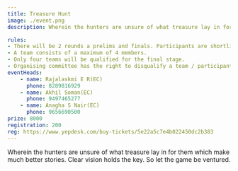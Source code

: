 ```yaml
---
title: Treasure Hunt
image: ./event.png
description: Wherein the hunters are unsure of what treasure lay in for them which make much better stories. Clear vision holds the key. So let the game be ventured.

rules: 
- There will be 2 rounds a prelims and finals. Participants are shortlisted in prelims which will be a written type exam.
- A team consists of a maximum of 4 members.
- Only four teams will be qualified for the final stage.
- Organising committee has the right to disqualify a team / participant Ina any case of indiscipline.
eventHeads:
    - name: Rajalaskmi E R(EC)
      phone: 8289816929
    - name: Akhil Soman(EC)
      phone: 9497465277
    - name: Anagha S Nair(EC)
      phone: 9656690500
prize: 8000
registration: 200
reg: https://www.yepdesk.com/buy-tickets/5e22a5c7e4b022450dc2b383
---
```

Wherein the hunters are unsure of what treasure lay in for them which make much better stories. Clear vision holds the key. So let the game be ventured.
